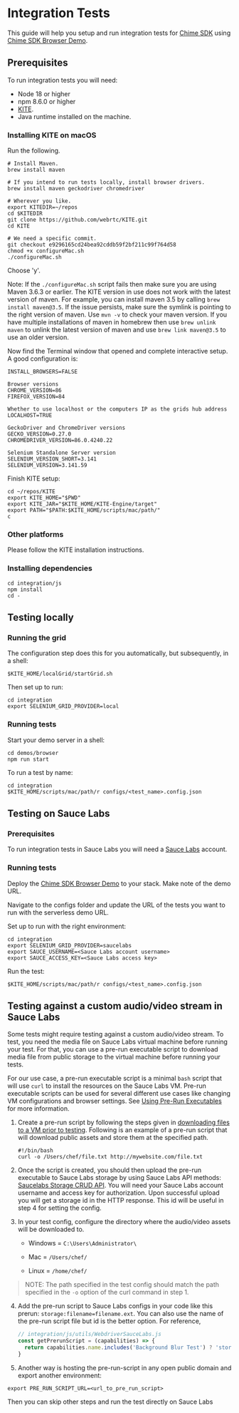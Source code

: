 # Integration Tests

This guide will help you setup and run integration tests for [Chime SDK](https://github.com/aws/amazon-chime-sdk-js) using [Chime SDK Browser Demo](https://github.com/aws/amazon-chime-sdk-js/tree/master/demos/browser).

## Prerequisites

To run integration tests you will need:

- Node 18 or higher
- npm 8.6.0 or higher
- [KITE](https://github.com/webrtc/KITE).
- Java runtime installed on the machine.

### Installing KITE on macOS

Run the following.

```shell
# Install Maven.
brew install maven

# If you intend to run tests locally, install browser drivers.
brew install maven geckodriver chromedriver

# Wherever you like.
export KITEDIR=~/repos
cd $KITEDIR
git clone https://github.com/webrtc/KITE.git
cd KITE

# We need a specific commit.
git checkout e9296165cd24bea92cddb59f2bf211c99f764d58
chmod +x configureMac.sh
./configureMac.sh
```

Choose 'y'.

Note: If the `./configureMac.sh` script fails then make sure you are using Maven 3.6.3 or earlier. The KITE version in use does not work with the latest version of maven.
For example, you can install maven 3.5 by calling `brew install maven@3.5`. If the issue persists, make sure the symlink is pointing to the right version of maven. Use `mvn -v` to check your maven version.
If you have multiple installations of maven in homebrew then use `brew unlink maven` to unlink the latest version of maven and use `brew link maven@3.5` to use an older version.

Now find the Terminal window that opened and complete interactive setup. A good configuration is:

```
INSTALL_BROWSERS=FALSE

Browser versions
CHROME_VERSION=86
FIREFOX_VERSION=84

Whether to use localhost or the computers IP as the grids hub address
LOCALHOST=TRUE

GeckoDriver and ChromeDriver versions
GECKO_VERSION=0.27.0
CHROMEDRIVER_VERSION=86.0.4240.22

Selenium Standalone Server version
SELENIUM_VERSION_SHORT=3.141
SELENIUM_VERSION=3.141.59
```

Finish KITE setup:

```shell
cd ~/repos/KITE
export KITE_HOME="$PWD"
export KITE_JAR="$KITE_HOME/KITE-Engine/target"
export PATH="$PATH:$KITE_HOME/scripts/mac/path/"
c
```

### Other platforms

Please follow the KITE installation instructions.

### Installing dependencies

```shell
cd integration/js
npm install
cd -
```

## Testing locally

### Running the grid

The configuration step does this for you automatically, but subsequently, in a shell:

```shell
$KITE_HOME/localGrid/startGrid.sh
```

Then set up to run:

```shell
cd integration
export SELENIUM_GRID_PROVIDER=local
```
### Running tests

Start your demo server in a shell:

```
cd demos/browser
npm run start
```

To run a test by name:

```shell
cd integration
$KITE_HOME/scripts/mac/path/r configs/<test_name>.config.json
```

## Testing on Sauce Labs

### Prerequisites

To run integration tests in Sauce Labs you will need a [Sauce Labs](https://saucelabs.com/) account.

### Running tests

Deploy the [Chime SDK Browser Demo](https://github.com/aws/amazon-chime-sdk-js/tree/master/demos/serverless) to your stack. Make note of the demo URL.

Navigate to the configs folder and update the URL of the tests you want to run with the serverless demo URL.

Set up to run with the right environment:

```shell
cd integration
export SELENIUM_GRID_PROVIDER=saucelabs
export SAUCE_USERNAME=<Sauce Labs account username>
export SAUCE_ACCESS_KEY=<Sauce Labs access key>
```

Run the test:

```shell
$KITE_HOME/scripts/mac/path/r configs/<test_name>.config.json
```

## Testing against a custom audio/video stream in Sauce Labs
Some tests might require testing against a custom audio/video stream. To test, you need the media file on Sauce Labs virtual machine before running your test. For that, you can use a pre-run executable script to download media file from public storage to the virtual machine before running your tests. 

For our use case, a pre-run executable script is a minimal `bash` script that will use `curl` to install the resources on the Sauce Labs VM. Pre-run executable scripts can be used for several different use cases like changing VM configurations and browser settings. See [Using Pre-Run Executables](https://docs.saucelabs.com/web-apps/automated-testing/selenium/pre-run-executables/) for more information.

1. Create a pre-run script by following the steps given in [downloading files to a VM prior to testing](https://docs.saucelabs.com/web-apps/automated-testing/selenium/pre-run-executables/#downloading-files-to-a-vm-prior-to-testing). Following is an example of a pre-run script that will download public assets and store them at the specified path.
    ```shell
    #!/bin/bash
    curl -o /Users/chef/file.txt http://mywebsite.com/file.txt
    ```

2. Once the script is created, you should then upload the pre-run executable to Sauce Labs storage by using Sauce Labs API methods: [Saucelabs Storage CRUD API](https://docs.saucelabs.com/dev/api/storage/). You will need your Sauce Labs account username and access key for authorization. Upon successful upload you will get a storage id in the HTTP response. This id will be useful in step 4 for setting the config.

3. In your test config, configure the directory where the audio/video assets will be downloaded to.

    - Windows = `C:\Users\Administrator\`

    - Mac = `/Users/chef/`

    - Linux = `/home/chef/`

> NOTE: The path specified in the test config should match the path specified in the `-o` option of the curl command in step 1.

4. Add the pre-run script to Sauce Labs configs in your code like this prerun: `storage:filename=filename.ext`. You can also use the name of the pre-run script file but id is the better option. For reference,
    ```js
    // integration/js/utils/WebdriverSauceLabs.js
    const getPrerunScript = (capabilities) => {
      return capabilities.name.includes('Background Blur Test') ? 'storage:<storage_id>' : '';
    }
    ```

5. Another way is hosting the pre-run-script in any open public domain and export another environment:
```shell
export PRE_RUN_SCRIPT_URL=<url_to_pre_run_script>
```
Then you can skip other steps and run the test directly on Sauce Labs
